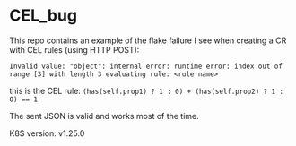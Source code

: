 # CEL_bug

This repo contains an example of the flake failure I see when creating a CR with CEL rules (using HTTP POST):
```
Invalid value: "object": internal error: runtime error: index out of range [3] with length 3 evaluating rule: <rule name>
```
this is the CEL rule:
`(has(self.prop1) ? 1 : 0) + (has(self.prop2) ? 1 : 0) == 1`

The sent JSON is valid and works most of the time.

K8S version: v1.25.0

